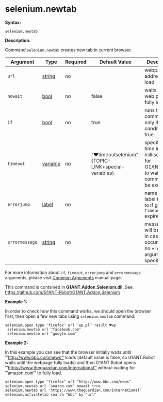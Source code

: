 # selenium.newtab

**Syntax:**

```G1ANT
selenium.newtab 

```

**Description:**

Command `selenium.newtab` creates new tab in current browser. 

| Argument | Type | Required | Default Value | Description |
| -------- | ---- | -------- | ------------- | ----------- |
|`url`| [string](https://github.com/G1ANT-Robot/G1ANT.Manual/blob/master/G1ANT-Language/Structures/bool.md) | no|  | webpage address to load |
|`nowait` | [bool](https://github.com/G1ANT-Robot/G1ANT.Manual/blob/master/G1ANT-Language/Structures/bool.md) | no | false | waits until the web page fully loads |
|`if`| [bool](https://github.com/G1ANT-Robot/G1ANT.Manual/blob/master/G1ANT-Language/Structures/bool.md) | no | true | runs the command only if condition is true |
|`timeout`| [variable](https://github.com/G1ANT-Robot/G1ANT.Manual/blob/master/G1ANT-Language/Special-Characters/variable.md) | no | "♥timeoutselenium":{TOPIC-LINK+special-variables} | specifies time in milliseconds for G1ANT.Robot to wait for the command to be executed |
|`errorjump` | [label](https://github.com/G1ANT-Robot/G1ANT.Manual/blob/master/G1ANT-Language/Structures/bool.md) | no | | name of the label to jump to if given `timeout` expires |
|`errormessage`| [string](https://github.com/G1ANT-Robot/G1ANT.Manual/blob/master/G1ANT-Language/Structures/bool.md) | no |  | message that will be shown in case error occurs and no `errorjump` argument is specified |

For more information about `if`, `timeout`, `errorjump` and `errormessage` arguments, please visit [Common Arguments](https://github.com/G1ANT-Robot/G1ANT.Manual/blob/master/G1ANT-Language/Common-Arguments.md)  manual page.

This command is contained in **G1ANT.Addon.Selenium.dll**.
See: https://github.com/G1ANT-Robot/G1ANT.Addon.Selenium

**Example 1:**

In order to check how this command works, we should open the browser first, then open a few new tabs using  `selenium.newtab` command.

```G1ANT
selenium.open type ‴firefox‴ url ‴wp.pl‴ result ♥wp
 selenium.newtab url ‴facebook.com‴
 selenium.newtab url ‴google.com‴

```

**Example 2:**

In this example you can see that the browser initially waits until ‴http://www.bbc.com/news‴ loads (default value is false, so G1ANT.Robot waits until the webpage fully loads) and then G1ANT.Robot opens ‴https://www.theguardian.com/international‴ without waiting for ‴amazon.com‴ to fully load.

```G1ANT
selenium.open type ‴firefox‴ url ‴http://www.bbc.com/news‴ 
selenium.newtab url ‴amazon.com‴ nowait true
selenium.newtab url ‴https://www.theguardian.com/international‴
selenium.activatetab search ‴bbc‴ by ‴url‴

```